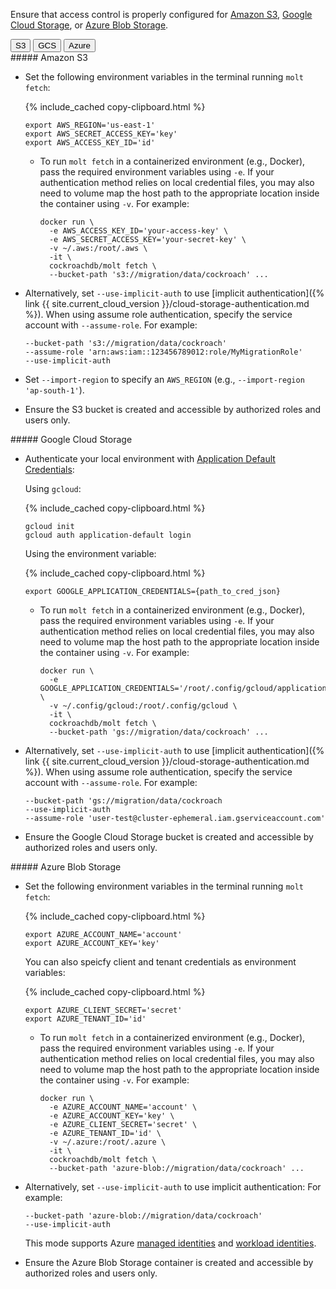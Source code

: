 Ensure that access control is properly configured for [Amazon S3](#amazon-s3), [Google Cloud Storage](#google-cloud-storage), or [Azure Blob Storage](#azure-blob-storage).

<div class="filters filters-big clearfix">
    <button class="filter-button" data-scope="s3">S3</button>
    <button class="filter-button" data-scope="gcs">GCS</button>
    <button class="filter-button" data-scope="azure">Azure</button>
</div>

<section class="filter-content" markdown="1" data-scope="s3">
##### Amazon S3

- Set the following environment variables in the terminal running `molt fetch`:

	{% include_cached copy-clipboard.html %}
	~~~ shell
	export AWS_REGION='us-east-1'
	export AWS_SECRET_ACCESS_KEY='key'
	export AWS_ACCESS_KEY_ID='id'
	~~~

	- To run `molt fetch` in a containerized environment (e.g., Docker), pass the required environment variables using `-e`. If your authentication method relies on local credential files, you may also need to volume map the host path to the appropriate location inside the container using `-v`. For example:

		~~~ shell
		docker run \
		  -e AWS_ACCESS_KEY_ID='your-access-key' \
		  -e AWS_SECRET_ACCESS_KEY='your-secret-key' \
		  -v ~/.aws:/root/.aws \
		  -it \
		  cockroachdb/molt fetch \
		  --bucket-path 's3://migration/data/cockroach' ...
		~~~

- Alternatively, set `--use-implicit-auth` to use [implicit authentication]({% link {{ site.current_cloud_version }}/cloud-storage-authentication.md %}). When using assume role authentication, specify the service account with `--assume-role`. For example:

	~~~
	--bucket-path 's3://migration/data/cockroach'
	--assume-role 'arn:aws:iam::123456789012:role/MyMigrationRole'
	--use-implicit-auth
	~~~

- Set `--import-region` to specify an `AWS_REGION` (e.g., `--import-region 'ap-south-1'`).

- Ensure the S3 bucket is created and accessible by authorized roles and users only.
</section>

<section class="filter-content" markdown="1" data-scope="gcs">
##### Google Cloud Storage

- Authenticate your local environment with [Application Default Credentials](https://cloud.google.com/docs/authentication/application-default-credentials):

	Using `gcloud`:

	{% include_cached copy-clipboard.html %}
	~~~ shell
	gcloud init
	gcloud auth application-default login
	~~~

	Using the environment variable:

	{% include_cached copy-clipboard.html %}
	~~~ shell
	export GOOGLE_APPLICATION_CREDENTIALS={path_to_cred_json}
	~~~

	- To run `molt fetch` in a containerized environment (e.g., Docker), pass the required environment variables using `-e`. If your authentication method relies on local credential files, you may also need to volume map the host path to the appropriate location inside the container using `-v`. For example:

		~~~ shell
		docker run \
		  -e GOOGLE_APPLICATION_CREDENTIALS='/root/.config/gcloud/application_default_credentials.json' \
		  -v ~/.config/gcloud:/root/.config/gcloud \
		  -it \
		  cockroachdb/molt fetch \
		  --bucket-path 'gs://migration/data/cockroach' ...
		~~~

- Alternatively, set `--use-implicit-auth` to use [implicit authentication]({% link {{ site.current_cloud_version }}/cloud-storage-authentication.md %}). When using assume role authentication, specify the service account with `--assume-role`. For example:

	~~~
	--bucket-path 'gs://migration/data/cockroach
	--use-implicit-auth
	--assume-role 'user-test@cluster-ephemeral.iam.gserviceaccount.com'
	~~~

- Ensure the Google Cloud Storage bucket is created and accessible by authorized roles and users only.
</section>

<section class="filter-content" markdown="1" data-scope="azure">
##### Azure Blob Storage

- Set the following environment variables in the terminal running `molt fetch`:

	{% include_cached copy-clipboard.html %}
	~~~ shell
	export AZURE_ACCOUNT_NAME='account'
	export AZURE_ACCOUNT_KEY='key'
	~~~

	You can also speicfy client and tenant credentials as environment variables:

	{% include_cached copy-clipboard.html %}
	~~~ shell
	export AZURE_CLIENT_SECRET='secret'
	export AZURE_TENANT_ID='id'
	~~~

	- To run `molt fetch` in a containerized environment (e.g., Docker), pass the required environment variables using `-e`. If your authentication method relies on local credential files, you may also need to volume map the host path to the appropriate location inside the container using `-v`. For example:

		~~~ shell
		docker run \
		  -e AZURE_ACCOUNT_NAME='account' \
		  -e AZURE_ACCOUNT_KEY='key' \
		  -e AZURE_CLIENT_SECRET='secret' \
		  -e AZURE_TENANT_ID='id' \
		  -v ~/.azure:/root/.azure \
		  -it \
		  cockroachdb/molt fetch \
		  --bucket-path 'azure-blob://migration/data/cockroach' ...
		~~~

- Alternatively, set `--use-implicit-auth` to use implicit authentication: For example:

	~~~
	--bucket-path 'azure-blob://migration/data/cockroach'
	--use-implicit-auth
	~~~

	This mode supports Azure [managed identities](https://learn.microsoft.com/en-us/entra/identity/managed-identities-azure-resources/overview) and [workload identities](https://learn.microsoft.com/en-us/entra/workload-id/workload-identities-overview).

- Ensure the Azure Blob Storage container is created and accessible by authorized roles and users only.
</section>